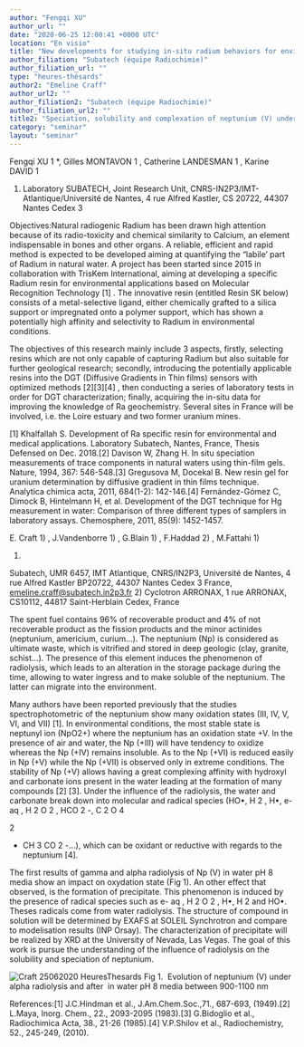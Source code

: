 ```yaml
---
author: "Fengqi XU"
author_url: ""
date: "2020-06-25 12:00:41 +0000 UTC"
location: "En visio"
title: "New developments for studying in-situ radium behaviors for environmental impacts and monitoring"
author_filiation: "Subatech (équipe Radiochimie)"
author_filiation_url: ""
type: "heures-thésards"
author2: "Emeline Craff"
author_url2: ""
author_filiation2: "Subatech (équipe Radiochimie)"
author_filiation_url2: ""
title2: "Speciation, solubility and complexation of neptunium (V) under radiolysis in carbonate media"
category: "seminar" 
layout: "seminar"
---
```

Fengqi XU
1
*, Gilles MONTAVON
1
, Catherine LANDESMAN
1
, Karine DAVID
1
1. Laboratory SUBATECH, Joint Research Unit, CNRS-IN2P3/IMT-Atlantique/Université de Nantes, 4 rue Alfred Kastler, CS 20722, 44307 Nantes Cedex 3



Objectives:Natural radiogenic Radium has been drawn high attention because of its radio-toxicity and chemical similarity to Calcium, an element indispensable in bones and other organs. A reliable, efficient and rapid method is expected to be developed aiming at quantifying the “labile’ part of Radium in natural water. A project has been started since 2015 in collaboration with TrisKem International, aiming at developing a specific Radium resin for environmental applications based on Molecular Recognition Technology
[1]
. The innovative resin (entitled Resin SK below) consists of a metal-selective ligand, either chemically grafted to a silica support or impregnated onto a polymer support, which has shown a potentially high affinity and selectivity to Radium in environmental conditions.

The objectives of this research mainly include 3 aspects, firstly, selecting resins which are not only capable of capturing Radium but also suitable for further geological research; secondly, introducing the potentially applicable resins into the DGT (Diffusive Gradients in Thin films) sensors with optimized methods
[2][3][4]
, then conducting a series of laboratory tests in order for DGT characterization; finally, acquiring the in-situ data for improving the knowledge of Ra geochemistry. Several sites in France will be involved, i.e. the Loire estuary and two former uranium mines.

[1] Khalfallah S. Development of Ra specific resin for environmental and medical applications. Laboratory Subatech, Nantes, France, Thesis Defensed on Dec. 2018.[2] Davison W, Zhang H. In situ speciation measurements of trace components in natural waters using thin-film gels. Nature, 1994, 367: 546-548.[3] Gregusova M, Docekal B. New resin gel for uranium determination by diffusive gradient in thin films technique. Analytica chimica acta, 2011, 684(1-2): 142-146.[4] Fernández-Gómez C, Dimock B, Hintelmann H, et al. Development of the DGT technique for Hg measurement in water: Comparison of three different types of samplers in laboratory assays. Chemosphere, 2011, 85(9): 1452-1457.

<!-- SUMMARY2 -->

E. Craft 
1)
, J.Vandenborre 
1)
, G.Blain 
1)
, F.Haddad 
2)
, M.Fattahi
1)



1)
 Subatech, UMR 6457, IMT Atlantique, CNRS/IN2P3, Université de Nantes, 4 rue Alfred Kastler BP20722, 44307 Nantes Cedex 3 France, [emeline.craff@subatech.in2p3.fr](mailto:emeline.craff@subatech.in2p3.fr)
2) 
Cyclotron ARRONAX, 1 rue ARRONAX, CS10112, 44817 Saint-Herblain Cedex, France

The spent fuel contains 96% of recoverable product and 4% of not recoverable product as the fission products and the minor actinides (neptunium, americium, curium…). The neptunium (Np) is considered as ultimate waste, which is vitrified and stored in deep geologic (clay, granite, schist…). The presence of this element induces the phenomenon of radiolysis, which leads to an alteration in the storage package during the time, allowing to water ingress and to make soluble of the neptunium. The latter can migrate into the environment.

Many authors have been reported previously that the studies spectrophotometric of the neptunium show many oxidation states (III, IV, V, VI, and VII) [1]. In environmental conditions, the most stable state is neptunyl ion (NpO2+) where the neptunium has an oxidation state +V. In the presence of air and water, the Np (+III) will have tendency to oxidize whereas the Np (+IV) remains insoluble. As to the Np (+VI) is reduced easily in Np (+V) while the Np (+VII) is observed only in extreme conditions. The stability of Np (+V) allows having a great complexing affinity with hydroxyl and carbonate ions present in the water leading at the formation of many compounds [2] [3]. Under the influence of the radiolysis, the water and carbonate break down into molecular and radical species (HO•, H
2
, H•, e-
aq
, H
2
O
2
, HCO
2
-, C
2
O
4

2
- CH
3
CO
2
-...), which can be oxidant or reductive with regards to the neptunium [4].

The first results of gamma and alpha radiolysis of Np (V) in water pH 8 media show an impact on oxydation state (Fig 1). An other effect that observed, is the formation of precipitate. This phenomenon is induced by the presence of radical species such as e-
aq
 , H
2
O
2
, H•, H
2
 and HO•. Theses radicals come from water radiolysis. The structure of compound in solution will be determined by EXAFS at SOLEIL Synchrotron and compare to modelisation results (INP Orsay). The characterization of precipitate will be realized by XRD at the University of Nevada, Las Vegas. The goal of this work is pursue the understanding of the influence of radiolysis on the solubility and speciation of neptunium.

![Craft 25062020 HeuresThesards](images/Craft_25062020_HeuresThesards.png)
Fig 1.  Evolution of neptunium (V) under alpha radiolysis and after  in water pH 8 media between 900-1100 nm 


References:[1] J.C.Hindman et al., J.Am.Chem.Soc.,71., 687-693, (1949).[2] L.Maya, Inorg. Chem., 22., 2093-2095 (1983).[3] G.Bidoglio et al., Radiochimica Acta, 38., 21-26 (1985).[4] V.P.Shilov et al., Radiochemistry, 52., 245-249, (2010).
